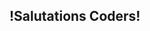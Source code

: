 ## !Salutations Coders!

<!--
**JGesti/JGesti** is a ✨ _special_ ✨ repository because its `README.md` (this file) appears on your GitHub profile.

Here are some ideas to get you started:

- Welcome to my new humble beginnings~
- 🌱 I’m currently learning computer science
- 👯 I’m looking to collaborate with my fellow colleagues
- 🤔 I’m looking for help with anything coding-related
- 💬 Feel free to guide me about this field
- 📫 You can reach me through my socials and emails
- 😄 Pronouns: He/Him
-->
